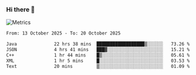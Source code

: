 ### Hi there 👋

![Metrics](https://github.com/radoapx/radoapx/blob/main/github-metrics.svg)

<!--START_SECTION:waka-->

```txt
From: 13 October 2025 - To: 20 October 2025

Java              22 hrs 38 mins  ██████████████████▒░░░░░░   73.26 %
JSON              4 hrs 41 mins   ███▓░░░░░░░░░░░░░░░░░░░░░   15.21 %
C++               1 hr 44 mins    █▒░░░░░░░░░░░░░░░░░░░░░░░   05.61 %
XML               1 hr 5 mins     █░░░░░░░░░░░░░░░░░░░░░░░░   03.53 %
Text              20 mins         ▒░░░░░░░░░░░░░░░░░░░░░░░░   01.09 %
```

<!--END_SECTION:waka-->

<!--
**radoapx/radoapx** is a ✨ _special_ ✨ repository because its `README.md` (this file) appears on your GitHub profile.

Here are some ideas to get you started:

- 🔭 I’m currently working on ...
- 🌱 I’m currently learning ...
- 👯 I’m looking to collaborate on ...
- 🤔 I’m looking for help with ...
- 💬 Ask me about ...
- 📫 How to reach me: ...
- 😄 Pronouns: ...
- ⚡ Fun fact: ...
-->

